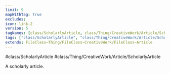 ```yaml
---
limit: 9
mapWithTag: true
excludes:
icon: link-2
version: 5
tagNames: [class/ScholarlyArticle, class/Thing/CreativeWork/Article/ScholarlyArticle, schema-org/ScholarlyArticle]
tags: ["class/ScholarlyArticle", "class/Thing/CreativeWork/Article/ScholarlyArticle"]
extends: FileClass~Thing/FileClass~CreativeWork/FileClass~Article
---
```


#class/ScholarlyArticle
#class/Thing/CreativeWork/Article/ScholarlyArticle


A scholarly article.

